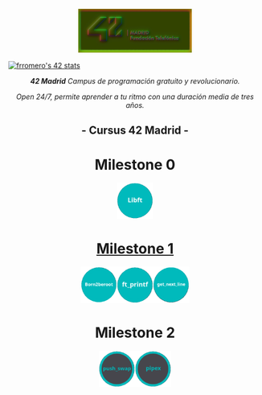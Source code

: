 <p align="center" width="100%">
    <img width="45%" src="img/42-Madrid.png">
</p>

[![frromero's 42 stats](https://badge.mediaplus.ma/darkblue/frromero?UM6P=off)](https://github.com/oakoudad/badge42)

<p align="center" width="100%"><i><b>42 Madrid</b> Campus de programación gratuito y revolucionario.</i></p>

<p align="center" width="100%"><i>Open 24/7, permite aprender a tu ritmo con una duración media de tres años.</i></p>


<h2 align="center" width=100%">- Cursus 42 Madrid -</h2>


<h1 align="center">Milestone 0</h1>
<p align="center" width="100%"><a href="0/"><img src="img/0/libft.png" width="72" /></p>



<h1 align="center">Milestone 1</h1>
<p align="center" width="100%"><a href="milestone_1/born2beroot"><img src="img/milestone_1/born2beroot.png" width="72" /><a/><a href="milestone_1/printf/"><img src="img/milestone_1/ft_printf.png" width="72" /></a><a href="milestone_1/get_next_line/"><img src="img/milestone_1/get_next_line.png" width="72" /></a></p>
<h1 align="center">Milestone 2</h1>
<p align="center" width="100%"><a href="milestone_2/push_swap/"><img src="img/milestone_2/push_swap.png" width="72" /><a/><a href="milestone_2/pipex/"><img src="img/milestone_2/pipex.png" width="72" /><a/></p>

